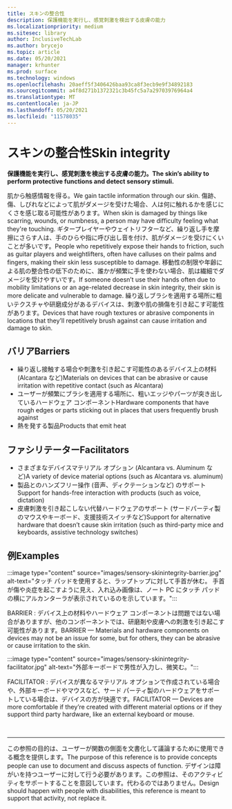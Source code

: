 ```yaml
---
title: スキンの整合性
description: 保護機能を実行し、感覚刺激を検出する皮膚の能力
ms.localizationpriority: medium
ms.sitesec: library
author: InclusiveTechLab
ms.author: brycejo
ms.topic: article
ms.date: 05/20/2021
manager: krhunter
ms.prod: surface
ms.technology: windows
ms.openlocfilehash: 20aeff5f3406426baa93ca8f3ecb9e9f34892183
ms.sourcegitcommit: a4f8d271b1372321c3b45fc5a7a29703976964a4
ms.translationtype: MT
ms.contentlocale: ja-JP
ms.lasthandoff: 05/20/2021
ms.locfileid: "11578035"
---
```

# <a name="skin-integrity"></a><span data-ttu-id="a363c-103">スキンの整合性</span><span class="sxs-lookup"><span data-stu-id="a363c-103">Skin integrity</span></span>

**<span data-ttu-id="a363c-104">保護機能を実行し、感覚刺激を検出する皮膚の能力。</span><span class="sxs-lookup"><span data-stu-id="a363c-104">The skin’s ability to perform protective functions and detect sensory stimuli.</span></span>**

<span data-ttu-id="a363c-105">肌から触感情報を得る。</span><span class="sxs-lookup"><span data-stu-id="a363c-105">We gain tactile information through our skin.</span></span> <span data-ttu-id="a363c-106">傷跡、傷、しびれなどによって肌がダメージを受けた場合、人は何に触れるかを感じにくさを感じ取る可能性があります。</span><span class="sxs-lookup"><span data-stu-id="a363c-106">When skin is damaged by things like scarring, wounds, or numbness, a person may have difficulty feeling what they're touching.</span></span> <span data-ttu-id="a363c-107">ギタープレイヤーやウェイトリフターなど、繰り返し手を摩擦にさらす人は、手のひらや指に呼び出し音を付け、肌がダメージを受けにくいことが多いです。</span><span class="sxs-lookup"><span data-stu-id="a363c-107">People who repetitively expose their hands to friction, such as guitar players and weightlifters, often have calluses on their palms and fingers, making their skin less susceptible to damage.</span></span> <span data-ttu-id="a363c-108">移動性の制限や年齢による肌の整合性の低下のために、誰かが頻繁に手を使わない場合、肌は繊細でダメージを受けやすいです。</span><span class="sxs-lookup"><span data-stu-id="a363c-108">If someone doesn’t use their hands often due to mobility limitations or an age-related decrease in skin integrity, their skin is more delicate and vulnerable to damage.</span></span> <span data-ttu-id="a363c-109">繰り返しブラシを適用する場所に粗いテクスチャや研磨成分があるデバイスは、刺激や肌の損傷を引き起こす可能性があります。</span><span class="sxs-lookup"><span data-stu-id="a363c-109">Devices that have rough textures or abrasive components in locations that they’ll repetitively brush against can cause irritation and damage to skin.</span></span>

## <a name="barriers"></a><span data-ttu-id="a363c-110">バリア</span><span class="sxs-lookup"><span data-stu-id="a363c-110">Barriers</span></span>
* <span data-ttu-id="a363c-111">繰り返し接触する場合や刺激を引き起こす可能性のあるデバイス上の材料 (Alcantara など)</span><span class="sxs-lookup"><span data-stu-id="a363c-111">Materials on devices that can be abrasive or cause irritation with repetitive contact (such as Alcantara)</span></span>
* <span data-ttu-id="a363c-112">ユーザーが頻繁にブラシを適用する場所に、粗いエッジやパーツが突き出しているハードウェア コンポーネント</span><span class="sxs-lookup"><span data-stu-id="a363c-112">Hardware components that have rough edges or parts sticking out in places that users frequently brush against</span></span>
* <span data-ttu-id="a363c-113">熱を発する製品</span><span class="sxs-lookup"><span data-stu-id="a363c-113">Products that emit heat</span></span>

## <a name="facilitators"></a><span data-ttu-id="a363c-114">ファシリテーター</span><span class="sxs-lookup"><span data-stu-id="a363c-114">Facilitators</span></span>
* <span data-ttu-id="a363c-115">さまざまなデバイスマテリアル オプション (Alcantara vs. Aluminum など)</span><span class="sxs-lookup"><span data-stu-id="a363c-115">A variety of device material options (such as Alcantara vs. aluminum)</span></span>
* <span data-ttu-id="a363c-116">製品とのハンズフリー操作 (音声、ディクテーションなど) のサポート</span><span class="sxs-lookup"><span data-stu-id="a363c-116">Support for hands-free interaction with products (such as voice, dictation)</span></span>
* <span data-ttu-id="a363c-117">皮膚刺激を引き起こしない代替ハードウェアのサポート (サードパーティ製のマウスやキーボード、支援技術スイッチなど)</span><span class="sxs-lookup"><span data-stu-id="a363c-117">Support for alternative hardware that doesn’t cause skin irritation (such as third-party mice and keyboards, assistive technology switches)</span></span>

## <a name="examples"></a><span data-ttu-id="a363c-118">例</span><span class="sxs-lookup"><span data-stu-id="a363c-118">Examples</span></span>

:::image type="content" source="images/sensory-skinintegrity-barrier.jpg" alt-text="タッチ パッドを使用すると、ラップトップに対して手首が休む。 手首が傷や炎症を起こすように見え、入れ込み画像は、ノート PC にタッチ パッドの横にアルカンターラが表示されているのを示しています。":::

<span data-ttu-id="a363c-121">BARRIER : デバイス上の材料やハードウェア コンポーネントは問題ではない場合がありますが、他のコンポーネントでは、研磨剤や皮膚への刺激を引き起こす可能性があります。</span><span class="sxs-lookup"><span data-stu-id="a363c-121">BARRIER — Materials and hardware components on devices may not be an issue for some, but for others, they can be abrasive or cause irritation to the skin.</span></span>  

:::image type="content" source="images/sensory-skinintegrity-facilitator.jpg" alt-text="外部キーボードで男性が入力し、微笑む。":::

<span data-ttu-id="a363c-123">FACILITATOR : デバイスが異なるマテリアル オプションで作成されている場合や、外部キーボードやマウスなど、サード パーティ製のハードウェアをサポートしている場合は、デバイスの方が快適です。</span><span class="sxs-lookup"><span data-stu-id="a363c-123">FACILITATOR — Devices are more comfortable if they’re created with different material options or if they support third party hardware, like an external keyboard or mouse.</span></span> 


&nbsp;

[comment]: # (フッター ステートメント)
___
<span data-ttu-id="a363c-125">この参照の目的は、ユーザーが関数の側面を文書化して議論するために使用できる概念を提供します。</span><span class="sxs-lookup"><span data-stu-id="a363c-125">The purpose of this reference is to provide concepts people can use to document and discuss aspects of function.</span></span> <span data-ttu-id="a363c-126">デザインは障がいを持つユーザーに対して行う必要があります。この参照は、そのアクティビティをサポートすることを意図しています。代わるのではありません。</span><span class="sxs-lookup"><span data-stu-id="a363c-126">Design should happen with people with disabilities, this reference is meant to support that activity, not replace it.</span></span> 